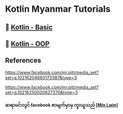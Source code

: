 ﻿# Kotlin Myanmar Tutorials

## :link: [Kotlin - Basic](Basic.md)

## :link: [Kotlin - OOP](OOP.md)

## References

<a href="https://www.facebook.com/mr.piti/media_set?set=a.10216204660173387&type=3" target="_blank">https://www.facebook.com/mr.piti/media_set?set=a.10216204660173387&type=3</a>

<a href="https://www.facebook.com/mr.piti/media_set?set=a.10216250020627370&type=3" target="_blank">https://www.facebook.com/mr.piti/media_set?set=a.10216250020627370&type=3</a>

#### ဆရာမင်းလွင် facebook စာမျက်မှာမှ ကူးယူသည် [[Min Lwin]](https://www.facebook.com/mr.piti) 